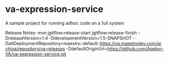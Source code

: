 va-expression-service
=====

A sample project for running adhoc code on a full system

Release Notes:
mvn jgitflow:release-start jgitflow:release-finish -DreleaseVersion=1.4 -DdevelopmentVersion=1.5-SNAPSHOT -DaltDeploymentRepository=maestro::default::https://va.maestrodev.com/archiva/repository/va-releases  -DdefaultOriginUrl=https://github.com/Apelon-VA/va-expression-service.git